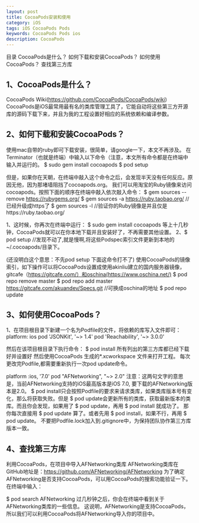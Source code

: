 ```yaml
---
layout: post
title: CocoaPods安装和使用
category: iOS
tags: iOS CocoaPods Pods
keywords: CocoaPods Pods ios
description: CocoaPods
---
```



目录
CocoaPods是什么？
如何下载和安装CocoaPods？
如何使用CocoaPods？
查找第三方库


## 1、CocoaPods是什么？
CocoaPods Wiki(https://github.com/CocoaPods/CocoaPods/wiki)
CocoaPods是iOS最常用最有名的类库管理工具了，它能自动将这些第三方开源库的源码下载下来，并且为我的工程设置好相应的系统依赖和编译参数。

## 2、如何下载和安装CocoaPods？
使用mac自带的ruby即可下载安装，很简单，请google一下，本文不再涉及。
在Terminator（也就是终端）中输入以下命令（注意，本文所有命令都是在终端中输入并运行的。
$ sudo gem install cocoapods
$ pod setup

但是，如果你在天朝，在终端中敲入这个命令之后，会发现半天没有任何反应。原因无他，因为那堵墙阻挡了cocoapods.org。
我们可以用淘宝的Ruby镜像来访问cocoapods。按照下面的顺序在终端中敲入依次敲入命令：
$ gem sources --remove https://rubygems.org/
$ gem sources -a https://ruby.taobao.org/        //已经升级成https了
$ gem sources -l                                //验证你的Ruby镜像是并且仅是https://ruby.taobao.org/

1、这时候，你再次在终端中运行：
$ sudo gem install cocoapods
等上十几秒钟，CocoaPods就可以在你本地下载并且安装好了，不再需要其他设置。
2、$ pod setup   //发现不动了,就是慢啊,将这些Podspec索引文件更新到本地的~/.cocoapods/目录下。

(还没明白这个意思：不先pod setup 下面这命令打不了)
使用CocoaPods的镜像索引，如下操作可以将CocoaPods设置成使用akinliu建立的国内服务器镜像，gitcafe（https://gitcafe.com/）和oschina(https://www.oschina.net/)
$ pod repo remove master
$ pod repo add master https://gitcafe.com/akuandev/Specs.git   //可换成oschina的地址
$ pod repo update

## 3、如何使用CocoaPods？

1、在项目根目录下新建一个名为Podfile的文件，将依赖的库写入文件即可：
platform: ios
pod 'JSONKit', '~> 1.4'
pod 'Reachability', '~> 3.0.0'

然后在该项目根目录下执行命令：
$ pod install
所有列出的第三方库都已经下载好并设置好
然后使用CocoaPods 生成的*.xcworkspace 文件来打开工程。
每次更改完Podfile,都需要重新执行一次pod update命令。

platform :ios, '7.0'
pod "AFNetworking", "~> 2.0"
注意：这两句文字的意思是，当前AFNetworking支持的iOS最高版本是iOS 7.0, 要下载的AFNetworking版本是2.0。
$ pod install只会按照Podfile的要求来请求类库，如果类库版本号有变化，那么将获取失败。但是 $ pod update会更新所有的类库，获取最新版本的类库。而且你会发现，如果用了 $ pod update，再用 $ pod install 就成功了。
那你每次直接用 $ pod update 算了。或者先用 $ pod install，如果不行，再用 $ pod update。
不要把Podfile.lock加入到.gitignore中，为保持团队协作第三方库版本一致。

## 4、查找第三方库
利用CocoaPods，在项目中导入AFNetworking类库
AFNetworking类库在GitHub地址是：https://github.com/AFNetworking/AFNetworking
为了确定AFNetworking是否支持CocoaPods，可以用CocoaPods的搜索功能验证一下。在终端中输入：

$ pod search AFNetworking
过几秒钟之后，你会在终端中看到关于AFNetworking类库的一些信息。
这说明，AFNetworking是支持CocoaPods，所以我们可以利用CocoaPods将AFNetworking导入你的项目中。
